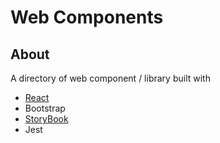 # Web Components

## About

A directory of web component / library built with
  
  * [React](./doc/react-app.md)
  * Bootstrap
  * [StoryBook](./doc/storybook.md)
  * Jest



